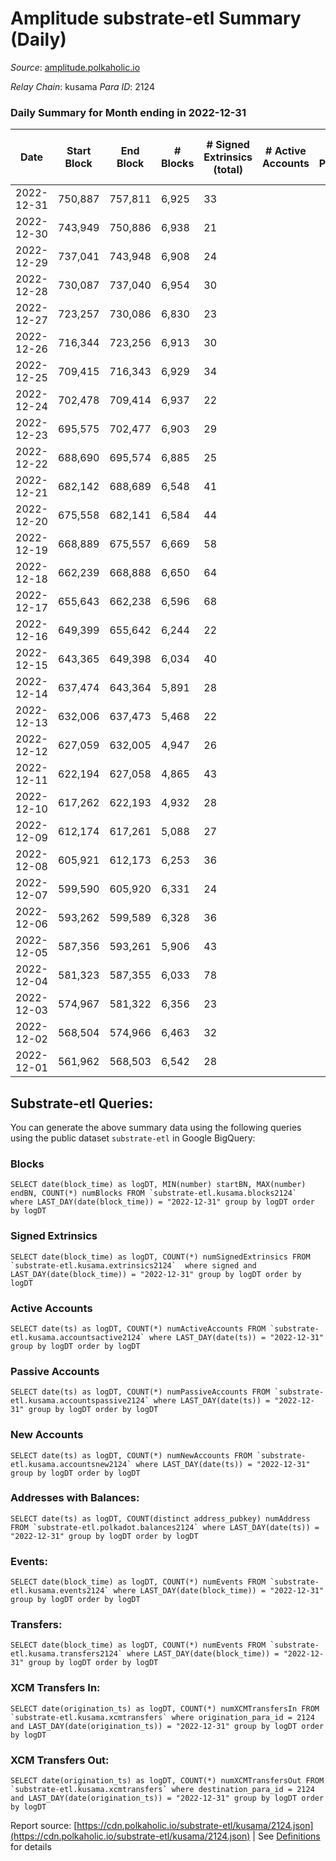 # Amplitude substrate-etl Summary (Daily)

_Source_: [amplitude.polkaholic.io](https://amplitude.polkaholic.io)

*Relay Chain*: kusama
*Para ID*: 2124



### Daily Summary for Month ending in 2022-12-31


| Date | Start Block | End Block | # Blocks | # Signed Extrinsics (total) | # Active Accounts | # Passive | # New | # Addresses with Balances | # Events | # Transfers | # XCM Transfers In | # XCM Transfers Out | Issues | 
| ---- | ----------- | --------- | -------- | --------------------------- | ----------------- | --------- | ----- | ------------------------- | -------- | ----------- | ------------------ | ------------------- | ------ |
| 2022-12-31 | 750,887 | 757,811 | 6,925 | 33 |  |  |  | 727 | 14,102 |   |   |   |  |
| 2022-12-30 | 743,949 | 750,886 | 6,938 | 21 |  |  |  |  | 14,034 |   |   |   |  |
| 2022-12-29 | 737,041 | 743,948 | 6,908 | 24 |  |  |  |  | 13,994 |   |   |   |  |
| 2022-12-28 | 730,087 | 737,040 | 6,954 | 30 |  |  |  |  | 14,117 |   |   |   |  |
| 2022-12-27 | 723,257 | 730,086 | 6,830 | 23 |  |  |  |  | 13,828 |   |   |   |  |
| 2022-12-26 | 716,344 | 723,256 | 6,913 | 30 |  |  |  |  | 14,037 |   |   |   |  |
| 2022-12-25 | 709,415 | 716,343 | 6,929 | 34 |  |  |  |  | 14,104 |   |   |   |  |
| 2022-12-24 | 702,478 | 709,414 | 6,937 | 22 |  |  |  |  | 14,038 |   |   |   |  |
| 2022-12-23 | 695,575 | 702,477 | 6,903 | 29 |  |  |  |  | 14,008 |   |   |   |  |
| 2022-12-22 | 688,690 | 695,574 | 6,885 | 25 |  |  |  |  | 13,954 |   |   |   |  |
| 2022-12-21 | 682,142 | 688,689 | 6,548 | 41 |  |  |  |  | 13,376 |   |   |   |  |
| 2022-12-20 | 675,558 | 682,141 | 6,584 | 44 |  |  |  |  | 13,578 | 27  |   |   |  |
| 2022-12-19 | 668,889 | 675,557 | 6,669 | 58 |  |  |  |  | 13,704 |   |   |   |  |
| 2022-12-18 | 662,239 | 668,888 | 6,650 | 64 |  |  |  |  | 13,720 |   |   |   |  |
| 2022-12-17 | 655,643 | 662,238 | 6,596 | 68 |  |  |  |  | 13,635 |   |   |   |  |
| 2022-12-16 | 649,399 | 655,642 | 6,244 | 22 |  |  |  |  | 12,649 |   |   |   |  |
| 2022-12-15 | 643,365 | 649,398 | 6,034 | 40 |  |  |  |  | 12,343 |   |   |   |  |
| 2022-12-14 | 637,474 | 643,364 | 5,891 | 28 |  |  |  |  | 11,981 |   |   |   |  |
| 2022-12-13 | 632,006 | 637,473 | 5,468 | 22 |  |  |  |  | 11,090 |   |   |   |  |
| 2022-12-12 | 627,059 | 632,005 | 4,947 | 26 |  |  |  |  | 10,059 |   |   |   |  |
| 2022-12-11 | 622,194 | 627,058 | 4,865 | 43 |  |  |  |  | 10,008 |   |   |   |  |
| 2022-12-10 | 617,262 | 622,193 | 4,932 | 28 |  |  |  |  | 10,050 |   |   |   |  |
| 2022-12-09 | 612,174 | 617,261 | 5,088 | 27 |  |  |  |  | 10,361 |   |   |   |  |
| 2022-12-08 | 605,921 | 612,173 | 6,253 | 36 |  |  |  |  | 12,738 |   |   |   |  |
| 2022-12-07 | 599,590 | 605,920 | 6,331 | 24 |  |  |  |  | 12,820 |   |   |   |  |
| 2022-12-06 | 593,262 | 599,589 | 6,328 | 36 |  |  |  |  | 12,885 |   |   |   |  |
| 2022-12-05 | 587,356 | 593,261 | 5,906 | 43 |  |  |  |  | 12,090 |   |   |   |  |
| 2022-12-04 | 581,323 | 587,355 | 6,033 | 78 |  |  |  |  | 12,519 |   |   |   |  |
| 2022-12-03 | 574,967 | 581,322 | 6,356 | 23 |  |  |  |  | 12,879 |   |   |   |  |
| 2022-12-02 | 568,504 | 574,966 | 6,463 | 32 |  |  |  |  | 13,151 |   |   |   |  |
| 2022-12-01 | 561,962 | 568,503 | 6,542 | 28 |  |  |  |  | 13,272 |   |   |   |  |

## Substrate-etl Queries:
You can generate the above summary data using the following queries using the public dataset `substrate-etl` in Google BigQuery:


### Blocks
```
SELECT date(block_time) as logDT, MIN(number) startBN, MAX(number) endBN, COUNT(*) numBlocks FROM `substrate-etl.kusama.blocks2124`  where LAST_DAY(date(block_time)) = "2022-12-31" group by logDT order by logDT
```


### Signed Extrinsics
```
SELECT date(block_time) as logDT, COUNT(*) numSignedExtrinsics FROM `substrate-etl.kusama.extrinsics2124`  where signed and LAST_DAY(date(block_time)) = "2022-12-31" group by logDT order by logDT
```


### Active Accounts
```
SELECT date(ts) as logDT, COUNT(*) numActiveAccounts FROM `substrate-etl.kusama.accountsactive2124` where LAST_DAY(date(ts)) = "2022-12-31" group by logDT order by logDT
```


### Passive Accounts
```
SELECT date(ts) as logDT, COUNT(*) numPassiveAccounts FROM `substrate-etl.kusama.accountspassive2124` where LAST_DAY(date(ts)) = "2022-12-31" group by logDT order by logDT
```


### New Accounts
```
SELECT date(ts) as logDT, COUNT(*) numNewAccounts FROM `substrate-etl.kusama.accountsnew2124` where LAST_DAY(date(ts)) = "2022-12-31" group by logDT order by logDT
```


### Addresses with Balances:
```
SELECT date(ts) as logDT, COUNT(distinct address_pubkey) numAddress FROM `substrate-etl.polkadot.balances2124` where LAST_DAY(date(ts)) = "2022-12-31" group by logDT order by logDT
```


### Events:
```
SELECT date(block_time) as logDT, COUNT(*) numEvents FROM `substrate-etl.kusama.events2124` where LAST_DAY(date(block_time)) = "2022-12-31" group by logDT order by logDT
```


### Transfers:
```
SELECT date(block_time) as logDT, COUNT(*) numEvents FROM `substrate-etl.kusama.transfers2124` where LAST_DAY(date(block_time)) = "2022-12-31" group by logDT order by logDT
```


### XCM Transfers In:
```
SELECT date(origination_ts) as logDT, COUNT(*) numXCMTransfersIn FROM `substrate-etl.kusama.xcmtransfers` where origination_para_id = 2124 and LAST_DAY(date(origination_ts)) = "2022-12-31" group by logDT order by logDT
```


### XCM Transfers Out:
```
SELECT date(origination_ts) as logDT, COUNT(*) numXCMTransfersOut FROM `substrate-etl.kusama.xcmtransfers` where destination_para_id = 2124 and LAST_DAY(date(origination_ts)) = "2022-12-31" group by logDT order by logDT
```



Report source: [https://cdn.polkaholic.io/substrate-etl/kusama/2124.json](https://cdn.polkaholic.io/substrate-etl/kusama/2124.json) | See [Definitions](/DEFINITIONS.md) for details
